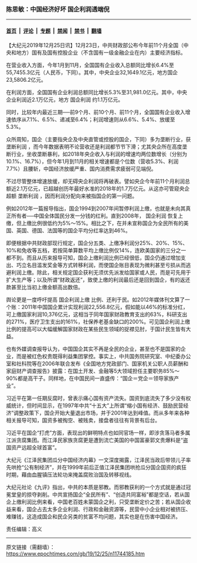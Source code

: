 ### 陈思敏：中国经济好坏 国企利润透端倪

---

#### [首页](../../../..?n11744185) &nbsp;|&nbsp; [评论](../../../../../epoch-comment?n11744185) &nbsp;|&nbsp; [专题](../../../../../epoch-special?n11744185) &nbsp;|&nbsp; [禁闻](../../../../../epoch-news?n11744185) &nbsp;|&nbsp; [禁书](../../../../../books?n11744185) &nbsp;|&nbsp; [翻墙](https://github.com/gfw-breaker/nogfw/blob/master/README.md?n11744185)


<div class="post_content" id="artbody" itemprop="articleBody">
 <!-- article content begin -->
 <p>
  【大纪元2019年12月25日讯】12月23日，中共财政部公布今年前11个月全国（中央和地方）国有及国有控股企业（不含国有一级金融企业在内）主要经济指标。
 </p>
 <p>
  在营业收入方面，今年1月到11月，全国国有企业收入总额同比增长6.4%至55,7455.3亿元（人民币，下同）。其中，中央企业32,1649.1亿元，地方国企23,5806.2亿元。
 </p>
 <p>
  在利润方面，全国国有企业利润总额同比增长5.3%至31,981.0亿元。其中，中央企业利润近2.1万亿元，地方
  <ok href="https://www.epochtimes.com/gb/tag/%E5%9B%BD%E4%BC%81%E5%88%A9%E6%B6%A6.html">
   国企利润
  </ok>
  约1.1万亿元。
 </p>
 <p>
  同时，比较年内最近三期──前9个月、前10个月、前11个月，全国国有企业收入增速依序从7.1%、6.5%、递减至6.4%；利润增速则从6.6%、5.4%、放缓至5.3%。
 </p>
 <p>
  众所周知，国企（主要指央企及中央直管或控股的国企，下同）多为垄断行业，获
  <ok href="https://www.epochtimes.com/gb/tag/%E5%9E%84%E6%96%AD%E5%88%A9%E6%B6%A6.html">
   垄断利润
  </ok>
  ，而今年数据表明不论营收还是利润都节节下滑；尤其央企所在高度垄断行业，坐收垄断暴利，如2018年央企收入与利润的增速均两位数增长（分别为10.1%、16.7%），但今年1月到11月的相关增速都是个位数（营收5.3%、利润7.7%）且腰斩，中国经济放缓严重、国内消费需求疲弱可见端倪。
 </p>
 <p>
  不过尽管整体增速放缓，却无碍央企利润将再破表。譬如央企今年前11个月利润总额近2.1万亿元，已超越创历年最好水准的2018年的1.7万亿元。从这亦可管窥央企超额
  <ok href="https://www.epochtimes.com/gb/tag/%E5%9E%84%E6%96%AD%E5%88%A9%E6%B6%A6.html">
   垄断利润
  </ok>
  ，因而利润分配向来被指国企的第一问题。
 </p>
 <p>
  例如2012年一篇报导指出，国企1994到2007年间暂停利润上缴，也就是未向其真正所有者──中国全体国民分发一分钱的红利。直到2008年，
  <ok href="https://www.epochtimes.com/gb/tag/%E5%9B%BD%E4%BC%81%E5%88%A9%E6%B6%A6.html">
   国企利润
  </ok>
  恢复上缴，但上缴比例很低约为5%〜15%。相比之下，在并未宣称国企为全民所有的美国、英国、德国、法国等的国企平均分红率达到46%。
 </p>
 <p>
  即便根据中共财政部现行规定，国企分五类、上缴净利润分25%、20%、15%、10%和免收等五档，若按简单算数平均上缴比例仅14%，连欧美国家的三分之一都不到。而且从历来报导可知，国企上缴利润比例已经很低，国企仍通过增加支出、巧立名目滥发奖金等方式转移利润，而使国企账目表现为微利甚至亏损从而逃避利润上缴。除此，相关规定国企获利无须优先派发给国家或人民，而是可先用于扩大生产等；以及所谓“财政返还”，致使上缴的利润最后还是回到国企，有的返还款甚至比当初上缴金额高出数倍。
 </p>
 <p>
  舆论更是一度呼吁提高
  <ok href="https://www.epochtimes.com/gb/tag/%E5%9B%BD%E4%BC%81%E5%88%A9%E6%B6%A6%E4%B8%8A%E7%BC%B4.html">
   国企利润上缴
  </ok>
  比例、还利于民。如2012年媒体刊文算了一个账：2011年中国国企累计实现利润22,556.8亿元，假如能以46%的标准分红，可上缴国家利润10,376亿元，这相当于同年国家财政教育支出的63%，科研支出的271%，医疗卫生支出的161%，社保养老基金缺口的200%。可见国企利润上缴比例的提高可以大幅缓解国家财政在某些民生领域的捉襟见肘，于国计民生皆有大益。
 </p>
 <p>
  也有外媒调查报导认为，中国国企其实不再是全民的企业，甚至也不是国家的企业，而是被红色权贵既得利益集团掌控。事实上，中共国务院研究室、中纪委办公室和社科院等在2006年联合发布《全国地方党政部门、国家机关公职人员薪酬和家庭财产调查报告》披露：在国土开发、金融等5大领域担任主要职务85%～90%都是高干子。同样地，在中国民间一直盛传：“国企＝党企＝领导家族产业”。
 </p>
 <p>
  习近平在第一任期反腐时，曾表示痛心国有资产流失。国资到底流失了多少没有权威统计，但时间显示，在1997年中共“十五大”上所谓“缩小国有经济、鼓励民营经济”调整政策下，国企开始大量退出市场，并于2001年达到峰值。而从多年来各种相关报导可知，国资多被掏空、被贱卖，接盘者往往有背景有后台。
 </p>
 <p>
  习近平在国企“打虎”方面，表现出的鲜明特点也如同官场一样，即涉贪落马者多属江派贪腐集团。而江泽民家族贪腐更是遭到流亡美国的中国富豪郭文贵爆料是“盗国资产远超全球首富”。
 </p>
 <p>
  大纪元《江泽民集团瓜分中国经济内幕》一文深度揭露，江泽民当政后带领儿子率先哄抢“公有制经济”，并在1999年前后正值江泽民集团哄抢瓜分国企国资的疯狂时期，藉由血腥镇压法轮功来掩盖腐败治国及转移视线。
 </p>
 <p>
  大纪元社论《九评》指出，中共的本质是邪教。而邪教获利的一个方式就是通过冠冕堂皇的掠夺剥削。中共宣扬国企“全民所有”、“创造共同富裕”都是空话，若从国企上缴利润比例来看，中国老百姓未蒙国企之利，只受垄断定价之苦；若从国企收益来看，国企占去太多企业利润、行政和金融资源等，民营中小企业相对被挤压、难赚钱，这造成国企和民企另类的贫富不均问题，其实也是在伤害中国经济。
 </p>
 <p>
  责任编辑：高义
 </p>
 <!-- article content end -->
 <div id="below_article_ad">
 </div>
</div>


---

原文链接（需翻墙）：https://www.epochtimes.com/gb/19/12/25/n11744185.htm